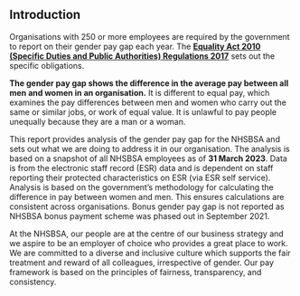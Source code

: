 ## Introduction

Organisations with 250 or more employees are required by the government to report on their gender pay gap each year. The <a href="https://www.legislation.gov.uk/uksi/2017/353/schedule/1/made" target="_blank">**Equality Act 2010 (Specific Duties and Public Authorities) Regulations 2017**</a> sets out the specific obligations.

__The gender pay gap shows the difference in the average pay between all men and women in an organisation.__ It is different to equal pay, which examines the pay differences between men and women who carry out the same or similar jobs, or work of equal value. It is unlawful to pay people unequally because they are a man or a woman.

This report provides analysis of the gender pay gap for the NHSBSA and sets out what we are doing to address it in our organisation. 
The analysis is based on a snapshot of all NHSBSA employees as of __31 March 2023__. Data is from the electronic staff record (ESR) data and is dependent on staff reporting their protected characteristics on ESR (via ESR self service). Analysis is based on the government’s methodology for calculating the difference in pay between women and men. This ensures calculations are consistent across organisations. Bonus gender pay gap is not reported as NHSBSA bonus payment scheme was phased out in September 2021.

At the NHSBSA, our people are at the centre of our business strategy and we aspire to be an employer of choice who provides a great place to work. We are committed to a diverse and inclusive culture which supports the fair treatment and reward of all colleagues, irrespective of gender. Our pay framework is based on the principles of fairness, transparency, and consistency. 
